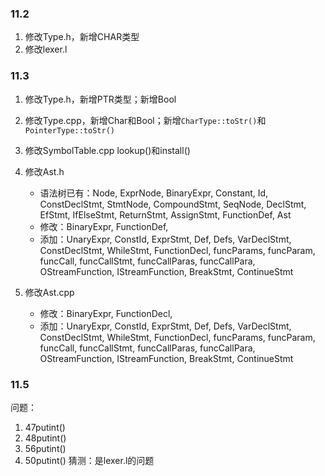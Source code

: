 ### 11.2

1. 修改Type.h，新增CHAR类型
2. 修改lexer.l

### 11.3

1. 修改Type.h，新增PTR类型；新增Bool
2. 修改Type.cpp，新增Char和Bool；新增`CharType::toStr()`和`PointerType::toStr()`
3. 修改SymbolTable.cpp lookup()和install()

4. 修改Ast.h
   - 语法树已有：Node, ExprNode, BinaryExpr, Constant, Id, ConstDeclStmt, StmtNode, CompoundStmt, SeqNode, DeclStmt, EfStmt, IfElseStmt, ReturnStmt, AssignStmt, FunctionDef, Ast
   - 修改：BinaryExpr, FunctionDef, 
   - 添加：UnaryExpr, ConstId, ExprStmt, Def, Defs, VarDeclStmt, ConstDeclStmt, WhileStmt, FunctionDecl, funcParams, funcParam, funcCall, funcCallStmt, funcCallParas, funcCallPara, OStreamFunction, IStreamFunction, BreakStmt, ContinueStmt
5. 修改Ast.cpp
   - 修改：BinaryExpr, FunctionDecl, 
   - 添加：UnaryExpr, ConstId, ExprStmt, Def, Defs, VarDeclStmt, ConstDeclStmt, WhileStmt, FunctionDecl, funcParams, funcParam, funcCall, funcCallStmt, funcCallParas, funcCallPara, OStreamFunction, IStreamFunction, BreakStmt, ContinueStmt
### 11.5
问题：
1. 47putint()
2. 48putint()
3. 56putint()
4. 50putint()
猜测：是lexer.l的问题
